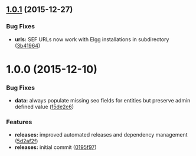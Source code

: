 <a name="1.0.1"></a>
## [1.0.1](https://github.com/hypeJunction/Elgg-seo/compare/1.0.0...v1.0.1) (2015-12-27)


### Bug Fixes

* **urls:** SEF URLs now work with Elgg installations in subdirectory ([3b41964](https://github.com/hypeJunction/Elgg-seo/commit/3b41964))



<a name="1.0.0"></a>
# 1.0.0 (2015-12-10)


### Bug Fixes

* **data:** always populate missing seo fields for entities but preserve admin defined value ([f5de2c6](https://github.com/hypeJunction/Elgg-seo/commit/f5de2c6))

### Features

* **releases:** improved automated releases and dependency management ([5d2af2f](https://github.com/hypeJunction/Elgg-seo/commit/5d2af2f))
* **releases:** initial commit ([0195f97](https://github.com/hypeJunction/Elgg-seo/commit/0195f97))



